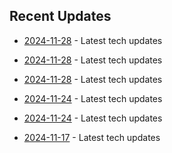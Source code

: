 

## Recent Updates
- [2024-11-28](https://github.com/coslynx/testing/blob/main/tweets/thread-resources-2024-11-28-b341f2.md) - Latest tech updates

- [2024-11-28](https://github.com/coslynx/testing/blob/main/tweets/thread-resources-2024-11-28-6a69b2.md) - Latest tech updates

- [2024-11-28](https://github.com/coslynx/testing/blob/main/tweets/thread-resources-2024-11-28-9c5d35.md) - Latest tech updates

- [2024-11-24](https://github.com/coslynx/testing/blob/main/tweets/tweets-2024-11-24-ab8f3b.md) - Latest tech updates

- [2024-11-24](https://github.com/coslynx/testing/blob/main/tweets/tweets-2024-11-24-d70797.md) - Latest tech updates

- [2024-11-17](https://github.com/coslynx/testing/blob/main/tweets/tweets-2024-11-17-96cc77.md) - Latest tech updates